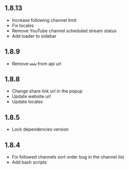 ## 1.8.13

- Increase following channel limit
- Fix locales
- Remove YouTube channel scheduled stream status
- Add loader to sidebar

## 1.8.9

- Remove `www` from api url

## 1.8.8

- Change share link url in the popup
- Update website url
- Update locales

## 1.8.5

- Lock dependencies version

## 1.8.4

- Fix followed channels sort order bug in the channel list
- Add bash scripts